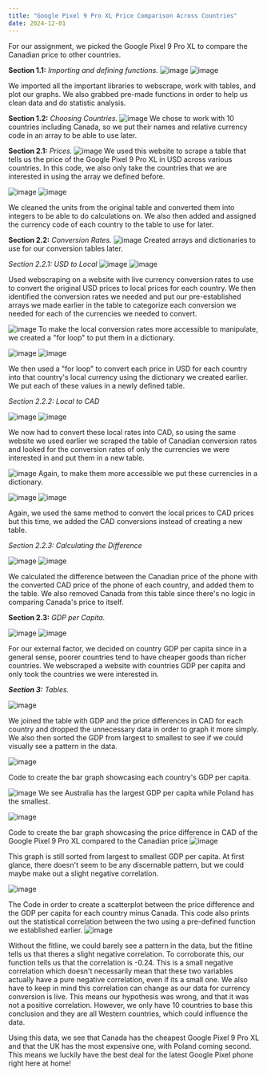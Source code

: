 ```yaml
---
title: "Google Pixel 9 Pro XL Price Comparison Across Countries"
date: 2024-12-01
---
```

For our assignment, we picked the Google Pixel 9 Pro XL to compare the Canadian price to other countries.

**Section 1.1:** *Importing and defining functions.*
![image](https://github.com/user-attachments/assets/f173c6a8-78cc-432d-bb18-8e48c0caabe1)
![image](https://github.com/user-attachments/assets/fd5ab668-ab29-4185-9c9d-bba87e18f3e5)

We imported all the important libraries to webscrape, work with tables, and plot our graphs.  We also grabbed pre-made functions in order to help us clean data and do statistic analysis.

**Section 1.2:** *Choosing Countries.*
![image](https://github.com/user-attachments/assets/c417f8f9-a7f5-43e6-9d4b-3a4c0b703036)
We chose to work with 10 countries including Canada, so we put their names and relative currency code in an array to be able to use later.

**Section 2.1:** *Prices.*
![image](https://github.com/user-attachments/assets/8fea2f86-fe68-4943-b461-521f4910eedc)
We used this website to scrape a table that tells us the price of the Google Pixel 9 Pro XL in USD across various countries.  In this code, we also only take the countries that we are interested in using the array we defined before.

![image](https://github.com/user-attachments/assets/1884a3f8-88d4-40bf-8215-e1ff89cde2b2)
![image](https://github.com/user-attachments/assets/540ef966-47f0-4825-91b0-8cbb6d8e1569)

We cleaned the units from the original table and converted them into integers to be able to do calculations on.  We also then added and assigned the currency code of each country to the table to use for later.

**Section 2.2:** *Conversion Rates.*
![image](https://github.com/user-attachments/assets/e0953bd0-d400-41aa-85c9-c251061e4d52)
Created arrays and dictionaries to use for our conversion tables later.

*Section 2.2.1: USD to Local*
![image](https://github.com/user-attachments/assets/974eaef3-6a53-48cc-8259-958e4e1cbdf7)
![image](https://github.com/user-attachments/assets/62d2b3d5-dbeb-4e3b-b38f-703bd2dfd121)

Used webscraping on a website with live currency conversion rates to use to convert the original USD prices to local prices for each country.  We then identified the conversion rates we needed and put our pre-established arrays we made earlier in the table to categorize each conversion we needed for each of the currencies we needed to convert.

![image](https://github.com/user-attachments/assets/ab6efcd5-a9ba-47d8-96bf-d21ab2706029)
To make the local conversion rates more accessible to manipulate, we created a "for loop" to put them in a dictionary.

![image](https://github.com/user-attachments/assets/1f8ca202-f7ac-4811-b95d-0840a7d5afd2)
![image](https://github.com/user-attachments/assets/a8b649c3-9bf3-4a4b-b619-d9461209bb24)

We then used a "for loop" to convert each price in USD for each country into that country's local currency using the dictionary we created earlier. We put each of these values in a newly defined table.

*Section 2.2.2: Local to CAD*

![image](https://github.com/user-attachments/assets/46a64181-06af-4270-a6a5-4bb13a57be7e)
![image](https://github.com/user-attachments/assets/7f070730-321f-445d-ab86-e0c82ac78c20)

We now had to convert these local rates into CAD, so using the same website we used earlier we scraped the table of Canadian conversion rates and looked for the conversion rates of only the currencies we were interested in and put them in a new table.

![image](https://github.com/user-attachments/assets/44d5568f-f82d-48d0-a132-378d773bcf32)
Again, to make them more accessible we put these currencies in a dictionary.

![image](https://github.com/user-attachments/assets/c66452a1-aa05-454f-9dbf-576e4f906524)
![image](https://github.com/user-attachments/assets/30356d2b-1e4a-42a0-9aad-50d4d42b98f0)

Again, we used the same method to convert the local prices to CAD prices but this time, we added the CAD conversions instead of creating a new table.

*Section 2.2.3: Calculating the Difference*

![image](https://github.com/user-attachments/assets/196429f0-cae6-4a0f-8472-b2019a0c906b)
![image](https://github.com/user-attachments/assets/3317700d-3655-4f34-8abc-fc599f9d45ae)

We calculated the difference between the Canadian price of the phone with the converted CAD price of the phone of each country, and added them to the table.  We also removed Canada from this table since there's no logic in comparing Canada's price to itself.

**Section 2.3:** *GDP per Capita.*

![image](https://github.com/user-attachments/assets/1c87fe97-e189-4bf0-b51a-8f263bf1b097)
![image](https://github.com/user-attachments/assets/f0ceee5a-7646-48e6-b3b2-4d460f7d97e3)

For our external factor, we decided on country GDP per capita since in a general sense, poorer countries tend to have cheaper goods than richer countries.  We webscraped a website with countries GDP per capita and only took the countries we were interested in.

***Section 3:*** *Tables.*

![image](https://github.com/user-attachments/assets/f7c151e0-2550-42c5-b39f-a0785542d9d5)

We joined the table with GDP and the price differences in CAD for each country and dropped the unnecessary data in order to graph it more simply.  We also then sorted the GDP from largest to smallest to see if we could visually see a pattern in the data.

![image](https://github.com/user-attachments/assets/c4402182-324e-479b-b447-42f9115bf99a)

Code to create the bar graph showcasing each country's GDP per capita.

![image](https://github.com/user-attachments/assets/5ebca870-37ee-4e45-9f5f-d94e519ff603)
We see Australia has the largest GDP per capita while Poland has the smallest.

![image](https://github.com/user-attachments/assets/efaab24f-0c94-4124-b726-8e122d30facb)

Code to create the bar graph showcasing the price difference in CAD of the Google Pixel 9 Pro XL compared to the Canadian price
![image](https://github.com/user-attachments/assets/782ebc37-7fba-4417-b074-e545895eadf3)

This graph is still sorted from largest to smallest GDP per capita.  At first glance, there doesn't seem to be any discernable pattern, but we could maybe make out a slight negative correlation.

![image](https://github.com/user-attachments/assets/12cb4d66-ef26-4ac9-aa24-3f4bb2b44616)

The Code in order to create a scatterplot between the price difference and the GDP per capita for each country minus Canada.  This code also prints out the statistical correlation between the two using a pre-defined function we established earlier.
![image](https://github.com/user-attachments/assets/8b8cd406-4e68-4091-ab74-574baea3d711)

Without the fitline, we could barely see a pattern in the data, but the fitline tells us that theres a slight negative correlation.  To corroborate this, our function tells us that the correlation is -0.24.  This is a small negative correlation which doesn't necessarily mean that these two variables actually have a pure negative correlation, even if its a small one.  We also have to keep in mind this correlation can change as our data for currency conversion is live.  This means our hypothesis was wrong, and that it was not a positive correlation.  However, we only have 10 countries to base this conclusion and they are all Western countries, which could influence the data.

Using this data, we see that Canada has the cheapest Google Pixel 9 Pro XL and that the UK has the most expensive one, with Poland coming second.  This means we luckily have the best deal for the latest Google Pixel phone right here at home!
